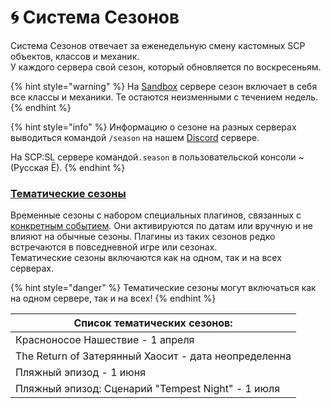 # 🌀 Система Сезонов

Система Сезонов отвечает за еженедельную смену кастомных SCP объектов, классов и механик.\
У каждого сервера свой сезон, который обновляется по воскресеньям.

{% hint style="warning" %}
На [Sandbox](../../../servers/scpsl-sandbox.md) сервере сезон включает в себя все классы и механики. Те остаются неизменными с течением недель.
{% endhint %}

{% hint style="info" %}
Информацию о сезоне на разных серверах выводиться командой `/season` на нашем [Discord](https://discord.com/invite/376sEKP2tX) сервере.

На SCP:SL сервере командой`.season` в пользовательской консоли \~ (Русская Ё).
{% endhint %}

### [Тематические сезоны](thematic-seasons.md)

Временные сезоны с набором специальных плагинов, связанных с [конкретным событием](thematic-seasons.md). Они активируются по датам или вручную и не влияют на обычные сезоны. Плагины из таких сезонов редко встречаются в повседневной игре или сезонах.\
Тематические сезоны включаются как на одном, так и на всех серверах.

{% hint style="danger" %}
Тематические сезоны могут включаться как на одном сервере, так и на всех!
{% endhint %}

| Список тематических сезонов:                         |
| ---------------------------------------------------- |
| Красноносое Нашествие - 1 апреля                     |
| The Return of Затерянный Хаосит - дата неопределенна |
| Пляжный эпизод - 1 июня                              |
| Пляжный эпизод: Сценарий "Tempest Night" - 1 июля    |
